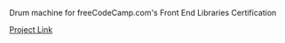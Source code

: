 Drum machine for freeCodeCamp.com's Front End Libraries Certification

[Project Link](https://brock-poesiat.github.io/Drum_Machine_By_Brock_Poesiat/)
